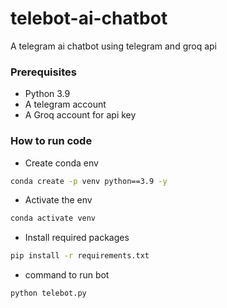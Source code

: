 # telebot-ai-chatbot
A telegram ai chatbot using telegram and groq api


### Prerequisites
- Python 3.9
- A telegram account
- A Groq account for api key

### How to run code

- Create conda env

```bash
conda create -p venv python==3.9 -y
```

- Activate the env

```bash
conda activate venv
```

- Install required packages

```bash
pip install -r requirements.txt
```

- command to run bot

```bash
python telebot.py
```